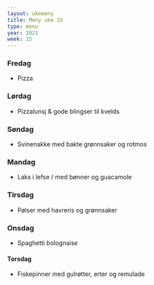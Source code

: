```yaml
---
layout: ukemeny
title: Meny uke 15
type: menu
year: 2021
week: 15
---
```


### Fredag

- Pizza

### Lørdag

- Pizzalunsj & gode blingser til kvelds

### Søndag

- Svinenakke med bakte grønnsaker og rotmos

### Mandag

- Laks i lefse / med bønner og guacamole

### Tirsdag

- Pølser med havreris og grønnsaker

### Onsdag

- Spaghetti bolognaise

#### Torsdag

- Fiskepinner med gulrøtter, erter og remulade
